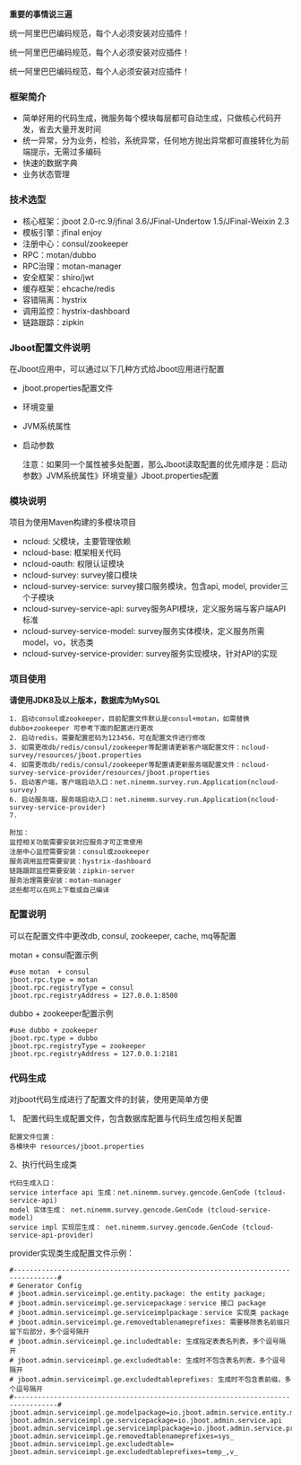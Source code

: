 **重要的事情说三遍**

统一阿里巴巴编码规范，每个人必须安装对应插件！

统一阿里巴巴编码规范，每个人必须安装对应插件！

统一阿里巴巴编码规范，每个人必须安装对应插件！

### 框架简介
* 简单好用的代码生成，微服务每个模块每层都可自动生成，只做核心代码开发，省去大量开发时间
* 统一异常，分为业务，检验，系统异常，任何地方抛出异常都可直接转化为前端提示，无需过多编码
* 快速的数据字典
* 业务状态管理

### 技术选型
* 核心框架：jboot 2.0-rc.9/jfinal 3.6/JFinal-Undertow 1.5/JFinal-Weixin 2.3
* 模板引擎：jfinal enjoy
* 注册中心：consul/zookeeper
* RPC：motan/dubbo
* RPC治理：motan-manager
* 安全框架：shiro/jwt
* 缓存框架：ehcache/redis
* 容错隔离：hystrix
* 调用监控：hystrix-dashboard
* 链路跟踪：zipkin

### Jboot配置文件说明
在Jboot应用中，可以通过以下几种方式给Jboot应用进行配置
* jboot.properties配置文件
* 环境变量
* JVM系统属性
* 启动参数

    注意：如果同一个属性被多处配置，那么Jboot读取配置的优先顺序是：启动参数》JVM系统属性》环境变量》Jboot.properties配置

### 模块说明
项目为使用Maven构建的多模块项目

* ncloud: 父模块，主要管理依赖
* ncloud-base: 框架相关代码
* ncloud-oauth: 权限认证模块
* ncloud-survey: survey接口模块
* ncloud-survey-service: survey接口服务模块，包含api, model, provider三个子模块
* ncloud-survey-service-api: survey服务API模块，定义服务端与客户端API标准
* ncloud-survey-service-model: survey服务实体模块，定义服务所需model，vo，状态类
* ncloud-survey-service-provider: survey服务实现模块，针对API的实现

### 项目使用

**请使用JDK8及以上版本，数据库为MySQL**

    1. 启动consul或zookeeper，目前配置文件默认是consul+motan，如需替换dubbo+zookeeper 可参考下面的配置进行更改
    2. 启动redis，需要配置密码为123456，可在配置文件进行修改
    3. 如需更改db/redis/consul/zookeeper等配置请更新客户端配置文件：ncloud-survey/resources/jboot.properties
    4. 如需更改db/redis/consul/zookeeper等配置请更新服务端配置文件：ncloud-survey-service-provider/resources/jboot.properties
    5. 启动客户端，客户端启动入口：net.ninemm.survey.run.Application(ncloud-survey)
    6. 启动服务端，服务端启动入口：net.ninemm.survey.run.Application(ncloud-survey-service-provider)
    7. 
    
    附加：
    监控相关功能需要安装对应服务才可正常使用
    注册中心监控需要安装：consul或zookeeper
    服务调用监控需要安装：hystrix-dashboard
    链路跟踪监控需要安装：zipkin-server
    服务治理需要安装：motan-manager
    这些都可以在网上下载或自己编译
    
### 配置说明
可以在配置文件中更改db, consul, zookeeper, cache, mq等配置

motan + consul配置示例

    #use motan  + consul
    jboot.rpc.type = motan
    jboot.rpc.registryType = consul
    jboot.rpc.registryAddress = 127.0.0.1:8500
    
dubbo + zookeeper配置示例

    #use dubbo + zookeeper
    jboot.rpc.type = dubbo
    jboot.rpc.registryType = zookeeper
    jboot.rpc.registryAddress = 127.0.0.1:2181
    
### 代码生成
对jboot代码生成进行了配置文件的封装，使用更简单方便

1、 配置代码生成配置文件，包含数据库配置与代码生成包相关配置
    
    配置文件位置：
    各模块中 resources/jboot.properties
    
2、执行代码生成类     

    代码生成入口：
    service interface api 生成：net.ninemm.survey.gencode.GenCode (tcloud-service-api)
    model 实体生成： net.ninemm.survey.gencode.GenCode (tcloud-service-model)
    service impl 实现层生成： net.ninemm.survey.gencode.GenCode (tcloud-service-api-provider)
    
provider实现类生成配置文件示例：

    #---------------------------------------------------------------------------------#
    # Generator Config
    # jboot.admin.serviceimpl.ge.entity.package: the entity package;
    # jboot.admin.serviceimpl.ge.servicepackage：service 接口 package
    # jboot.admin.serviceimpl.ge.serviceimplpackage：service 实现类 package
    # jboot.admin.serviceimpl.ge.removedtablenameprefixes: 需要移除表名前缀只留下后部分，多个逗号隔开
    # jboot.admin.serviceimpl.ge.includedtable: 生成指定表表名列表，多个逗号隔开
    # jboot.admin.serviceimpl.ge.excludedtable: 生成时不包含表名列表，多个逗号隔开
    # jboot.admin.serviceimpl.ge.excludedtableprefixes: 生成时不包含表前缀，多个逗号隔开
    #---------------------------------------------------------------------------------#
    jboot.admin.serviceimpl.ge.modelpackage=io.jboot.admin.service.entity.model
    jboot.admin.serviceimpl.ge.servicepackage=io.jboot.admin.service.api
    jboot.admin.serviceimpl.ge.serviceimplpackage=io.jboot.admin.service.provider
    jboot.admin.serviceimpl.ge.removedtablenameprefixes=sys_
    jboot.admin.serviceimpl.ge.excludedtable=
    jboot.admin.serviceimpl.ge.excludedtableprefixes=temp_,v_
